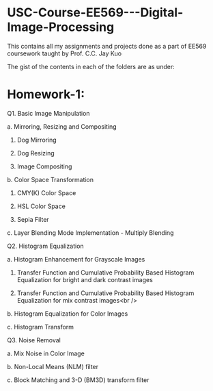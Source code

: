 # USC-Course-EE569---Digital-Image-Processing

This contains all my assignments and projects done as a part of EE569 coursework taught by Prof. C.C. Jay Kuo

The gist of the contents in each of the folders are as under:

**Homework-1:**
=

Q1. Basic Image Manipulation

a. Mirroring, Resizing and Compositing 

1. Dog Mirroring

2. Dog Resizing

3. Image Compositing

b. Color Space Transformation

1. CMY(K) Color Space

2. HSL Color Space

3. Sepia Filter

c. Layer Blending Mode Implementation - Multiply Blending

Q2. Histogram Equalization

a. Histogram Enhancement for Grayscale Images

1. Transfer Function and Cumulative Probability Based Histogram Equalization for bright and dark contrast images

2. Transfer Function and Cumulative Probability Based Histogram Equalization for mix contrast images&lt;br /&gt;

b. Histogram Equalization for Color Images

c. Histogram Transform

Q3. Noise Removal

a. Mix Noise in Color Image

b. Non-Local Means (NLM) filter

c. Block Matching and 3-D (BM3D) transform filter
